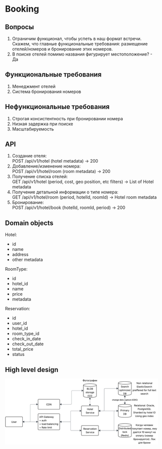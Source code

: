 # Booking

## Вопросы
1) Ограничим функционал, чтобы успеть в наш формат встречи. Скажем, что главные функциональные требования: размещение
отелей/номеров и бронирование этих номеров.
2) В поиске отелей помимо названия фигурирует местоположение? - Да

## Функциональные требования
1) Менеджмент отелей
2) Система бронирования номеров

## Нефункциональные требования
1) Строгая консистентность при бронировании номера
2) Низкая задержка при поиске
3) Масштабируемость

## API
1) Создание отеля:  
POST /api/v1/hotel (hotel metadata) -> 200
2) Добавление/изменение номера:  
POST /api/v1/hotel/room (room metadata) -> 200 
3) Получение списка отелей:  
GET /api/v1/hotel (period, cost, geo position, etc filters) -> List of Hotel metadata
4) Получение детальной информации о типе номера:  
GET /api/v1/hotel/room (period, hotelId, roomId) -> Hotel room metadata
5)  Бронирование:  
POST /api/v1/hotel/book (hotelId, roomId, period) -> 200

## Domain objects
Hotel:
- id
- name
- address
- other metadata

RoomType:
- id
- hotel_id
- name
- price
- metadata

Reservation:
- id
- user_id
- hotel_id
- room_type_id
- check_in_date
- check_out_date
- total_price
- status

## High level design
![img.png](img.png)